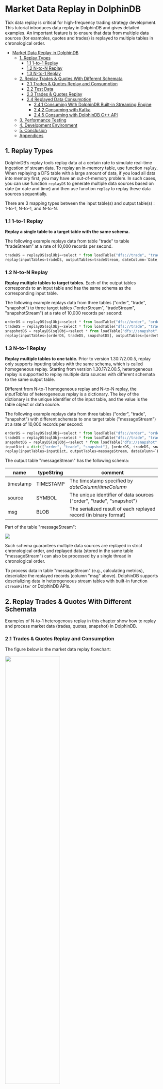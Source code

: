 # Market Data Replay in DolphinDB

Tick data replay is critical for high-frequency trading strategy development. This tutorial introduces data replay in DolphinDB and gives detailed examples. An important feature is to ensure that data from multiple data sources (for examples, quotes and trades) is replayed to multiple tables in chronological order.

- [Market Data Replay in DolphinDB](#market-data-replay-in-dolphindb)
  - [1. Replay Types](#1-replay-types)
    - [1.1 1-to-1 Replay](#11-1-to-1-replay)
    - [1.2 N-to-N Replay](#12-n-to-n-replay)
    - [1.3 N-to-1 Replay](#13-n-to-1-replay)
  - [2. Replay Trades \& Quotes With Different Schemata](#2-replay-trades--quotes-with-different-schemata)
    - [2.1 Trades \& Quotes Replay and Consumption](#21-trades--quotes-replay-and-consumption)
    - [2.2 Test Data](#22-test-data)
    - [2.3 Trades \& Quotes Replay](#23-trades--quotes-replay)
    - [2.4 Replayed Data Consumption](#24-replayed-data-consumption)
      - [2.4.1 Consuming With DolphinDB Built-in Streaming Engine](#241-consuming-with-dolphindb-built-in-streaming-engine)
      - [2.4.2 Consuming with Kafka](#242-consuming-with-kafka)
      - [2.4.5 Consuming with DolphinDB C++ API](#245-consuming-with-dolphindb-c-api)
  - [3. Performance Testing](#3-performance-testing)
  - [4. Development Environment](#4-development-environment)
  - [5. Conclusion](#5-conclusion)
  - [Appendices](#appendices)


## 1. Replay Types

DolphinDB’s replay tools replay data at a certain rate to simulate real-time ingestion of stream data. To replay an in-memory table, use function `replay`. When replaying a DFS table with a large amount of data, if you load all data into memory first, you may have an out-of-memory problem. In such cases, you can use function `replayDS` to generate multiple data sources based on date (or date and time) and then use function `replay` to replay these data sources sequentially. 

There are 3 mapping types between the input table(s) and output table(s) : 1-to-1, N-to-1, and N-to-N.

### 1.1 1-to-1 Replay

**Replay a single table to a target table with the same schema.**

The following example replays data from table "trade" to table “tradeStream” at a rate of 10,000 records per second.

```python
tradeDS = replayDS(sqlObj=<select * from loadTable("dfs://trade", "trade") where Date = 2020.12.31>, dateColumn=`Date, timeColumn=`Time)
replay(inputTables=tradeDS, outputTables=tradeStream, dateColumn=`Date, timeColumn=`Time, replayRate=10000, absoluteRate=true)
```

### 1.2 N-to-N Replay

**Replay multiple tables to target tables.** Each of the output tables corresponds to an input table and has the same schema as the corresponding input table.

The following example replays data from three tables ("order", "trade", "snapshot") to three target tables ("orderStream", "tradeStream", "snapshotStream") at a rate of 10,000 records per second:

```python
orderDS = replayDS(sqlObj=<select * from loadTable("dfs://order", "order") where Date = 2020.12.31>, dateColumn=`Date, timeColumn=`Time)
tradeDS = replayDS(sqlObj=<select * from loadTable("dfs://trade", "trade") where Date = 2020.12.31>, dateColumn=`Date, timeColumn=`Time)
snapshotDS = replayDS(sqlObj=<select * from loadTable("dfs://snapshot", "snapshot") where Date =2020.12.31>, dateColumn=`Date, timeColumn=`Time)
replay(inputTables=[orderDS, tradeDS, snapshotDS], outputTables=[orderStream, tradeStream, snapshotStream], dateColumn=`Date, timeColumn=`Time, replayRate=10000, absoluteRate=true)
```

### 1.3 N-to-1 Replay

**Replay multiple tables to one table.** Prior to version 1.30.7/2.00.5, replay only supports inputting tables with the same schema, which is called homogeneous replay. Starting from version 1.30.17/2.00.5, heterogeneous replay is supported to replay multiple data sources with different schemata to the same output table. 

Different from N-to-1 homogeneous replay and N-to-N replay, the *inputTables* of heterogeneous replay is a dictionary. The key of the dictionary is the unique identifier of the input table, and the value is the table object or data source.

The following example replays data from three tables ("order", "trade", "snapshot") with different schemata to one target table ("messageStream") at a rate of 10,000 records per second:

```python
orderDS = replayDS(sqlObj=<select * from loadTable("dfs://order", "order") where Date = 2020.12.31>, dateColumn=`Date, timeColumn=`Time)
tradeDS = replayDS(sqlObj=<select * from loadTable("dfs://trade", "trade") where Date = 2020.12.31>, dateColumn=`Date, timeColumn=`Time)
snapshotDS = replayDS(sqlObj=<select * from loadTable("dfs://snapshot", "snapshot") where Date =2020.12.31>, dateColumn=`Date, timeColumn=`Time)
inputDict = dict(["order", "trade", "snapshot"], [orderDS, tradeDS, snapshotDS])
replay(inputTables=inputDict, outputTables=messageStream, dateColumn=`Date, timeColumn=`Time, replayRate=10000, absoluteRate=true)
```

The output table "messageStream" has the following schema:

| name    | typeString | comment                                  |
| ------- | ---------- | ---------------------------------------- |
| timestamp | TIMESTAMP  | The timestamp specified by *dateColumn*/*timeColumn*                                |
| source | SYMBOL     | The unique identifier of data sources ("order", "trade", "snapshot") |
| msg | BLOB       | The serialized result of each replayed record (in binary format)               |

Part of the table "messageStream":

![](images/market_data_replay/messageStream.png)

Such schema guarantees multiple data sources are replayed in strict chronological order, and replayed data (stored in the same table "messageStream") can also be processed by a single thread in chronological order.

To process data in table "messageStream" (e.g., calculating metrics), deserialize the replayed records (column "msg" above). DolphinDB supports deserializing data in heterogeneous stream tables with built-in function `streamFilter` or DolphinDB APIs.

## 2. Replay Trades & Quotes With Different Schemata

Examples of N-to-1 heterogenous replay in this chapter show how to replay and process market data (trades, quotes, snapshot) in DolphinDB.

### 2.1 Trades & Quotes Replay and Consumption

The figure below is the market data replay flowchart:

<img src="images/market_data_replay/flowChart.png" width="60%">

The replay processing has two major phases: replay and consumption.

(1) Replay data stored in multiple databases to a stream table in DolphinDB server;

(2) The stream table can be consumed with:
- DolphinDB built-in streaming engines to calculate metrics;
- Kafka (message-oriented middleware) through DolphinDB Kafka plugin;
- DolphinDB APIs.

### 2.2 Test Data

The example in this tutorial replays Shanghai Stock Exchange market data of a given day. 

The following chart displays the data we use in the example (which is stored in TSDB databases):

| Data          | The number of columns | The number of records   | Data size | Table     | Partitioning scheme   | Sort column         |
| -------------- | ------ | -------- | -------- | -------- | -------------------------------- | -------------- |
| quote tick data <br>(*dfs://order*)       | 20     | 49018552 | 6.8G     | order    | VALUE: trade date; HASH: [SYMBOL, 20] | Time; SecurityID |
| trade tick data<br>(*dfs://trade*)       | 15     | 43652718 | 3.3G     | trade    | VALUE: trade date; HASH: [SYMBOL, 20] | Time; SecurityID |
| snapshots of level 2 tick data<br>(*dfs://snapshot*) | 55     | 8410359  | 4.1G     | snapshot | VALUE: trade date; HASH: [SYMBOL, 20] | Time; SecurityID |

### 2.3 Trades & Quotes Replay

We use DolphinDB GUI to implement all scripts in this example. For details about test environment configuration, see [Chapter 4: Development Environment](#4-development-environment).

In this section, we replay three tables with different schemata to a single stream table. See full scripts in [01. MarketDataReplay](script/stock_market_replay/01.marketDataReplay.txt).

- Define the shared stream table "messageStream".

```python
colName = `timestamp`source`msg
colType = [TIMESTAMP,SYMBOL, BLOB]
messageTemp = streamTable(1000000:0, colName, colType)
enableTableShareAndPersistence(table=messageTemp, tableName="messageStream", asynWrite=true, compress=true, cacheSize=1000000, retentionMinutes=1440, flushMode=0, preCache=10000)
messageTemp = NULL
```

- Replay three tables ("order", "trade", "snapshot") to the stream table "messageStream" and execute the replay function as a background job using function `submitJob`. 

```python
timeRS = cutPoints(09:15:00.000..15:00:00.000, 100)
orderDS = replayDS(sqlObj=<select * from loadTable("dfs://order", "order") where Date = 2020.12.31>, dateColumn=`Date, timeColumn=`Time, timeRepartitionSchema=timeRS)
tradeDS = replayDS(sqlObj=<select * from loadTable("dfs://trade", "trade") where Date = 2020.12.31>, dateColumn=`Date, timeColumn=`Time, timeRepartitionSchema=timeRS)
snapshotDS = replayDS(sqlObj=<select * from loadTable("dfs://snapshot", "snapshot") where Date =2020.12.31>, dateColumn=`Date, timeColumn=`Time, timeRepartitionSchema=timeRS)
inputDict = dict(["order", "trade", "snapshot"], [orderDS, tradeDS, snapshotDS])

submitJob("replay", "replay stock market", replay, inputDict, messageStream, `Date, `Time, , , 3)
```

The above script has tuned the replay function with the following parameters:

- *timeRepartitionSchema* (of `replayDS`) deliminates multiple data sources based on "timeColumn" within each date. The SQL query job is broken down into multiple tasks.

With parameter *timeRepartitionSchema* specified, each table in the above example is divided into 100 data sources based on the "Time" column within date "2020.12.31". Each data source is loaded by a query task, which prevents the out-of-memory problem.

If *timeRepartitionSchema* is not specified, the SQL query is as follows:

```python
select * from loadTable("dfs://order", "order") where Date = 2020.12.31 order by Time
```

If *timeRepartitionSchema* is specified, the SQL query is as follows:

```python
select * from loadTable("dfs://order", "order") where Date = 2020.12.31, 09:15:00.000 <= Time < 09:18:27.001 order by Time
```

- *parallelLevel* (of `replay`) is the number of threads loading data into memory from data sources. The default value is 1.

With *parallelLevel* parameter set to 3 in the above example, multiple data sources are loaded by three threads in parallel, thus improving performance of query.

After submitting the replay job, check its status with the `getRecentJobs` function. In case you need to cancel the replay, use the `cancelJob` function with the job ID obtained from `getRecentJobs`.

If there is no available data, you can get started with the sample data listed in Appendices.
> Replace "/yourDataPath/" in the following script with path where csv files are stored.

```python
orderDS = select * from loadText("/yourDataPath/replayData/order.csv") order by Time
tradeDS = select * from loadText("/yourDataPath/replayData/trade.csv") order by Time
snapshotDS = select * from loadText("/yourDataPath/replayData/snapshot.csv") order by Time
inputDict = dict(["order", "trade", "snapshot"], [orderDS, tradeDS, snapshotDS])

submitJob("replay", "replay text", replay, inputDict, messageStream, `Date, `Time, , , 1)
```

### 2.4 Replayed Data Consumption

#### 2.4.1 Consuming With DolphinDB Built-in Streaming Engine

In the following example, we define asof join engine that returns the as of join result of trade and snapshot (from "messageStream") to calculate the transaction cost. See full scripts in [02. CalculateTxnCost_asofJoin](script/stock_market_replay/02.calculateTxnCost_asofJoin.txt).

- Define the shared stream table "prevailingQuotes" as the output table.

```python
colName = `TradeTime`SecurityID`Price`TradeQty`BidPX1`OfferPX1`Spread`SnapshotTime
colType = [TIME, SYMBOL, DOUBLE, INT, DOUBLE, DOUBLE, DOUBLE, TIME]
prevailingQuotesTemp = streamTable(1000000:0, colName, colType)
enableTableShareAndPersistence(table=prevailingQuotesTemp, tableName="prevailingQuotes", asynWrite=true, compress=true, cacheSize=1000000, retentionMinutes=1440, flushMode=0, preCache=10000)
prevailingQuotesTemp = NULL
```

- Define the asof join engine. The user-defined function createSchemaTable is used to get the table schema and use it as a parameter of [createAsofJoinEngine](https://www.dolphindb.com/help200/FunctionsandCommands/FunctionReferences/c/createAsofJoinEngine.html).

```python
def createSchemaTable(dbName, tableName){
	schema = loadTable(dbName, tableName).schema().colDefs
	return table(1:0, schema.name, schema.typeString)
}
tradeSchema = createSchemaTable("dfs://trade", "trade")
snapshotSchema = createSchemaTable("dfs://snapshot", "snapshot")

joinEngine=createAsofJoinEngine(name="tradeJoinSnapshot", leftTable=tradeSchema, rightTable=snapshotSchema, outputTable=prevailingQuotes, metrics=<[Price, TradeQty, BidPX1, OfferPX1, abs(Price-(BidPX1+OfferPX1)/2), snapshotSchema.Time]>, matchingColumn=`SecurityID, timeColumn=`Time, useSystemTime=false, delayedTime=1)
```

For each stock, the asof join engine matches each record of table "trade" with the most recent record from table "snapshot", and then you can calculate transaction costs with the price and quote.

Considering the common practice, we set parameter useSystemTime to false in the above script to perform asof join based on the "timeColumn".

Alternatively, you can set parameter useSystemTime to true or use [lookup join engine](https://www.dolphindb.cn/cn/help/200/FunctionsandCommands/FunctionReferences/c/createLookupJoinEngine.html) (see full script in [03. CalculateTxnCost_lookupJoin](script/stock_market_replay/03.calculateTxnCost_lookupJoin.txt)).

- Define a stream filter engine.

```python
def appendLeftStream(msg){
	tempMsg = select * from msg where Price > 0 and Time>=09:30:00.000
	getLeftStream(getStreamEngine(`tradeJoinSnapshot)).tableInsert(tempMsg)
}
filter1 = dict(STRING,ANY)
filter1["condition"] = "trade"
filter1["handler"] = appendLeftStream
filter2 = dict(STRING,ANY)
filter2["condition"] = "snapshot"
filter2["handler"] = getRightStream(getStreamEngine(`tradeJoinSnapshot))
schema = dict(["trade", "snapshot"], [tradeSchema, snapshotSchema])
engine = streamFilter(name="streamFilter", dummyTable=messageStream, filter=[filter1, filter2], msgSchema=schema)
```

The ingested data is deserialized according to parameter *msgSchema* and processed based on the handler of parameter *filter*. The serial execution of multiple handlers guarantees the strict chronological order of data processing.

The "messageStream" table is splitted into two streams. Table "trade" is processed with user-defined function appendLeftStream before it is ingested into asof join engine as the left table. Table "snapshot" is directly ingested into asof join engine as the right table.

- Subscribe to the replayed data (heterogeneous stream table)

```python
subscribeTable(tableName="messageStream", actionName="tradeJoinSnapshot", offset=-1, handler=engine, msgAsTable=true, reconnect=true)
```

With parameter *offset* set to -1, the subscription starts with the next new message. To consume data from the first record, it is recommended to submit the subscription first and replay as background job afterwards.

- Check the result

![](images/market_data_replay/prevailingQuotes.png)

Within each group of the *matchingColumn* (“SecurityID”), the order of the output is the same as the order of the input.

#### 2.4.2 Consuming with Kafka

In the following example, we send subscribed table (“messageStream”) to Kafka consumer. 

You need to start Kafka server and install DolphinDB Kafka Plugin first. For details about test environment configuration, see [Chapter 4: Development Environment](#4-development-environment). For full scripts about this example, see [04. SendMsgToKafka](script/stock_market_replay/04.sendMsgToKafka.txt).

- Load Kafka Plugin and define a Kafka producer

```python
loadPlugin("/DolphinDB/server/plugins/kafka/PluginKafka.txt")
go
producerCfg = dict(STRING, ANY)
producerCfg["metadata.broker.list"] = "localhost"
producer = kafka::producer(producerCfg)
```

Replace the *loadPlugin* path and you can modify *producerCfg* as required. Kafka and DolphinDB server are on the same server, thus, the *metadata.broker.list* parameter is set as localhost.

- Define the function to send messages to Kafka topic

```python
def sendMsgToKafkaFunc(dataType, producer, msg){
	startTime = now()
	try {
		kafka::produce(producer, "topic-message", 1, msg, true)
		cost = now() - startTime
		writeLog("[Kafka Plugin] Successed to send" + dataType + ":" + msg.size() + "rows," + cost + "ms.")
	}
	catch(ex) {writeLog("[Kafka Plugin] Failed to send msg to kafka with error:" +ex)}
}
```

Function `kafka::produce` sends messages of any table schema in json format to specified Kafka topic. You can check the status of a batch of messages sent previously with the `writeLog` function.

You can consume subscribed data after sending messages to Kafka.

- Define a stream filter engine

```python
filter1 = dict(STRING,ANY)
filter1["condition"] =  "order"
filter1["handler"] = sendMsgToKafkaFunc{"order", producer}
filter2 = dict(STRING,ANY)
filter2["condition"] = "trade"
filter2["handler"] = sendMsgToKafkaFunc{"trade", producer}
filter3 = dict(STRING,ANY)
filter3["condition"] = "snapshot"
filter3["handler"] = sendMsgToKafkaFunc{"snapshot", producer}

schema = dict(["order","trade", "snapshot"], [loadTable("dfs://order", "order"), loadTable("dfs://trade", "trade"), loadTable("dfs://snapshot", "snapshot")])

engine = streamFilter(name="streamFilter", dummyTable=messageStream, filter=[filter1, filter2, filter3], msgSchema=schema)
```

The ingested data is deserialized according to parameter *msgSchema* and processed based on the handler of parameter *filter*. The serial execution of multiple handlers guarantees the strict chronological order of data processing.

sendMsgToKafka{"order", producer} is a partial application of functional programming, which fixes part of the parameters of the sendMsgToKafka function to generate a new function with fewer parameters.

- Subscribe to the replayed data (heterogeneous stream table)

```python
subscribeTable(tableName="messageStream", actionName="sendMsgToKafka", offset=-1, handler=engine, msgAsTable=true, reconnect=true)
```

With parameter *offset* set to -1, the subscription starts with the next new message. To consume data from the first record, it is recommended to submit the subscription and then to submit the replay as the background job.

- Check the result in the terminal

Start consumption from the first topic named “topic-message”.

```
./bin/kafka-console-consumer.sh --bootstrap-server localhost:9092 --from-beginning --topic topic-message
```

Return:

![](images/market_data_replay/KafkaToipic.png)

#### 2.4.5 Consuming with DolphinDB C++ API

The following example uses function `ThreadedClient::subscribe` to subscribe to the replayed data ("messageStream") and outputs results in real-time. 

To run the script below, you have to install C++ API first (refer to [Chapter 4: Development Environment](#4-development-environment)). For full scripts about this example, see [05. SubscribeInCppApi](script/stock_market_replay/05.subscribeInCppApi.cpp).

```c++
int main(int argc, char *argv[]){
    DBConnection conn;
    string hostName = "127.0.0.1";
    int port = 8848;
    bool ret = conn.connect(hostName, port);

    conn.run("login(\"admin\", \"123456\")");
    DictionarySP t1schema = conn.run("loadTable(\"dfs://snapshotL2\", \"snapshotL2\").schema()");
    DictionarySP t2schema = conn.run("loadTable(\"dfs://trade\", \"trade\").schema()");
    DictionarySP t3schema = conn.run("loadTable(\"dfs://order\", \"order\").schema()");

    unordered_map<string, DictionarySP> sym2schema;
    sym2schema["snapshot"] = t1schema;
    sym2schema["trade"] = t2schema;
    sym2schema["order"] = t3schema;
    StreamDeserializerSP sdsp = new StreamDeserializer(sym2schema);
    auto myHandler = [&](Message msg) {
            const string &symbol = msg.getSymbol();
            cout << symbol << ":";
            size_t len = msg->size();
            for (int i = 0; i < len; i++) {
                    cout <<msg->get(i)->getString() << ",";
            }
            cout << endl;
    };

    int listenport = 10260;
    ThreadedClient threadedClient(listenport);
    auto thread = threadedClient.subscribe(hostName, port, myHandler, "messageStream", "printMessageStream", -1, true, nullptr, false, false, sdsp);
    cout<<"Successed to subscribe messageStream"<<endl;
    thread->join();

    return 0;
}
```

Instance `StreamDeserializerSP` is specified as a parameter (*filter*) of function `ThreadedClient::subscribe`. Therefore, when subscribing, the ingested data is deserialized and sent to the user-defined callback function `myHandler`.

The *listenport* parameter is the subscription port for the single-threaded client, you can set any free port of the server where the C++ program is hosted.

- Check the result in the terminal

![](images/market_data_replay/C++API.png)

**Note**:

If the script (in section 2.3 and 2.4) is executed repeatedly, the overwrite error may be thrown. Therefore, you have to remove all objects that are stored in your environment ( including operations such as unsubscribing tables, droping stream tables and streaming engines, etc.) To clean your environment, see [06. RemoveObjectsFromEnvironment](script/stock_market_replay/06.removeObjectsFromEnvironment.txt).

## 3. Performance Testing

A performance testing is conducted for heterogeneous replay.

For details about test environment configuration, see[Chapter 4: Development Environment](#4-development-environment).

Test data: see section 2.2 for more information.

Test script: 

```python
timeRS = cutPoints(09:15:00.000..15:00:00.000, 100)
orderDS = replayDS(sqlObj=<select * from loadTable("dfs://order", "order") where Date = 2020.12.31>, dateColumn=`Date, timeColumn=`Time, timeRepartitionSchema=timeRS)
tradeDS = replayDS(sqlObj=<select * from loadTable("dfs://trade", "trade") where Date = 2020.12.31>, dateColumn=`Date, timeColumn=`Time, timeRepartitionSchema=timeRS)
snapshotDS = replayDS(sqlObj=<select * from loadTable("dfs://snapshot", "snapshot") where Date =2020.12.31>, dateColumn=`Date, timeColumn=`Time, timeRepartitionSchema=timeRS)
inputDict = dict(["order", "trade", "snapshot"], [orderDS, tradeDS, snapshotDS])

submitJob("replay", "replay stock market", replay{inputDict, messageStream, `Date, `Time, , , 3})
```
With the maximum speed (*replayRate* is unspecified) and no subscriptions to the output table, it takes 4m18s to replay 101,081,629 records. Around 390,000 records are replayed per second and the maximum memory usage reaches 4.7GB.

## 4. Development Environment

**Server**

- Processor family: Intel(R) Xeon(R) Silver 4216 CPU @ 2.10GHz
- CPU(s): 8
- Memory: 64GB
- OS: 64-bit CentOS Linux 7 (Core)

**DolphinDB server**

- Server Version: 2.00.6
- Deployment: standalone mode (see [standalone deployment](https://github.com/dolphindb/Tutorials_EN/blob/master/standalone_deployment.md))
- Configuration：dolphindb.cfg

```
localSite=localhost:8848:local8848
mode=single
maxMemSize=32
maxConnections=512
workerNum=8
maxConnectionPerSite=15
newValuePartitionPolicy=add
webWorkerNum=2
dataSync=1
persistenceDir=/DolphinDB/server/persistenceDir
maxPubConnections=64
subExecutors=16
subPort=8849
subThrottle=1
persistenceWorkerNum=1
lanCluster=0
```

> Note: Replace configuration parameter persistenceDir with your own path.

**DolphinDB client**

- Processor family: Intel(R) Core(TM) i7-7700 CPU @ 3.60GHz 3.60 GHz
- CPU(s): 8
- Memory: 32GB
- OS: Windows 10 Pro
- DolphinDB GUI Version: 1.30.15

See [GUI Manual](https://www.dolphindb.cn/cn/gui/index.html) to install DolphinDB GUI.

**DolphinDB Kafka Plugin**

- Kafka Plugin Version: release 200

> It is recommended installing Kafka plugin with the version corresponding to DolphinDB server. For example, install the Kafka plugin of release 200 for the DolphinDB server V2.00.6.

For information about installing and using Kafka plugin, see [Kafka plugin](https://github.com/dolphindb/DolphinDBPlugin/blob/release200/kafka/README.md).

**Kafka server**

- zookeeper Version: 3.4.6
- Kafka Version: 2.12-2.6.2
- Deployment: standalone mode
- Create the Kafka topic

```
./bin/kafka-topics.sh --create --zookeeper localhost:2181 --replication-factor 1 --partitions 4 --topic topic-message
```

**DolphinDB C++ API**

- C++ API Version: release200

> It is recommended installing C++API with the version corresponding to DolphinDB server. For example, install the API of release 200 for the DolphinDB server V2.00.6.

For instruction on installing and using C++ API, see [C++ API](https://github.com/dolphindb/api-cplusplus/blob/master/README.md).

## 5. Conclusion

This tutorial introduces how to simulate real-time ingestion of stream data, which provides the solution to market data replay and real-time data consumption. On a practical basis, users can quickly build a system for tick data replay.

## Appendices

- [01. marketDataReplay](script/stock_market_replay/01.marketDataReplay.txt)
- [02. calculateTxnCost_asofJoin](script/stock_market_replay/02.calculateTxnCost_asofJoin.txt)
- [03. calculateTxnCost_lookupJoin](script/stock_market_replay/03.calculateTxnCost_lookupJoin.txt)
- [04. sendMsgToKafka](script/stock_market_replay/04.sendMsgToKafka.txt)
- [05. subscribeInCppApi](script/stock_market_replay/05.subscribeInCppApi.cpp)
- [06. removeObjectsFromEnvironment](script/stock_market_replay/06.removeObjectsFromEnvironment.txt)
- [Sample data](https://www.dolphindb.com/downloads/docs/stock_market_replay.zip)
